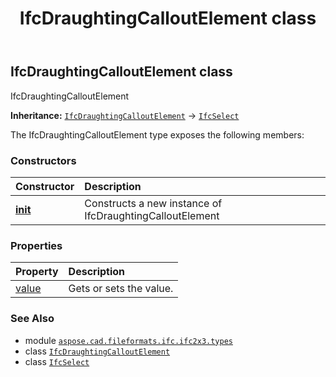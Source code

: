 ﻿---
title: IfcDraughtingCalloutElement class
second_title: Aspose.CAD for Python via .NET API References
description: 
type: docs
weight: 350
url: /python-net/aspose.cad.fileformats.ifc.ifc2x3.types/ifcdraughtingcalloutelement/
is_root: false
---

## IfcDraughtingCalloutElement class

IfcDraughtingCalloutElement



**Inheritance:** [`IfcDraughtingCalloutElement`](/cad/python-net/aspose.cad.fileformats.ifc.ifc2x3.types/ifcdraughtingcalloutelement) → 
[`IfcSelect`](/cad/python-net/aspose.cad.fileformats.ifc/ifcselect)



The IfcDraughtingCalloutElement type exposes the following members:

### Constructors
| Constructor | Description |
| :- | :- |
| [__init__](/cad/python-net/aspose.cad.fileformats.ifc.ifc2x3.types/ifcdraughtingcalloutelement/__init__/#) | Constructs a new instance of IfcDraughtingCalloutElement |


### Properties
| Property | Description |
| :- | :- |
| [value](/cad/python-net/aspose.cad.fileformats.ifc.ifc2x3.types/ifcdraughtingcalloutelement/value) | Gets or sets the value. |



### See Also
* module [`aspose.cad.fileformats.ifc.ifc2x3.types`](..)
* class [`IfcDraughtingCalloutElement`](/cad/python-net/aspose.cad.fileformats.ifc.ifc2x3.types/ifcdraughtingcalloutelement)
* class [`IfcSelect`](/cad/python-net/aspose.cad.fileformats.ifc/ifcselect)
